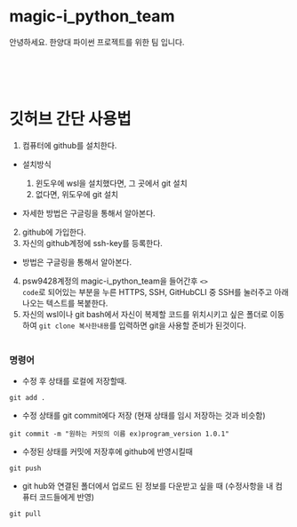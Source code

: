 # magic-i_python_team

안녕하세요. 한양대 파이썬 프로젝트를 위한 팀 입니다.

<br><br>
깃허브 간단 사용법
===================

1. 컴퓨터에 github를 설치한다.
- 설치방식
  1. 윈도우에 wsl을 설치했다면, 그 곳에서 git 설치
  2. 없다면, 위도우에 git 설치
 
- 자세한 방법은 구글링을 통해서 알아본다.

2. github에 가입한다.
3. 자신의 github계정에 ssh-key를 등록한다.
  * 방법은 구글링을 통해서 알아본다.
4. psw9428계정의 magic-i_python_team을 들어간후 <code><> code</code>로 되어있는 부분을 누른 HTTPS, SSH, GitHubCLI 중 SSH를 눌러주고 아래나오는 텍스트를 복붙한다.
5. 자신의 wsl이나 git bash에서 자신이 복제할 코드를 위치시키고 싶은 폴더로 이동하여 <code>git clone 복사한내용</code>를 입력하면 git을 사용할 준비가 된것이다.
<br><br>

### 명령어

* 수정 후 상태를 로컬에 저장할때.<br>
<pre><code>git add .</code></pre>

* 수정 상태를 git commit에다 저장 (현재 상태를 임시 저장하는 것과 비슷함)<br>
<pre><code>git commit -m "원하는 커밋의 이름 ex)program_version 1.0.1"</code></pre>

* 수정된 상태를 커밋에 저장후에 github에 반영시킬때<br>
<pre><code>git push</code></pre>

* git hub와 연결된 폴더에서 업로드 된 정보를 다운받고 싶을 때 (수정사항을 내 컴퓨터 코드들에게 반영)<br>
<pre><code>git pull</code></pre>
